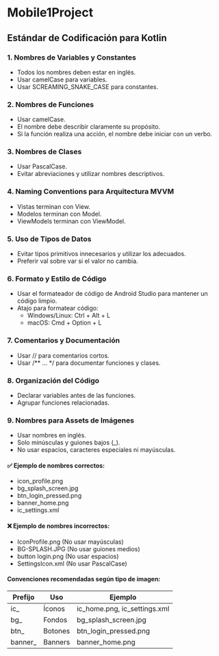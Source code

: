 # Mobile1Project

## Estándar de Codificación para Kotlin
### 1. Nombres de Variables y Constantes
- Todos los nombres deben estar en inglés.
- Usar camelCase para variables.
- Usar SCREAMING_SNAKE_CASE para constantes.
### 2. Nombres de Funciones
- Usar camelCase.
- El nombre debe describir claramente su propósito.
- Si la función realiza una acción, el nombre debe iniciar con un verbo.
### 3. Nombres de Clases
- Usar PascalCase.
- Evitar abreviaciones y utilizar nombres descriptivos.
### 4. Naming Conventions para Arquitectura MVVM
- Vistas terminan con View.
- Modelos terminan con Model.
- ViewModels terminan con ViewModel.
### 5. Uso de Tipos de Datos
- Evitar tipos primitivos innecesarios y utilizar los adecuados.
- Preferir val sobre var si el valor no cambia.
### 6. Formato y Estilo de Código
- Usar el formateador de código de Android Studio para mantener un código limpio.
- Atajo para formatear código:
  - Windows/Linux: Ctrl + Alt + L
  - macOS: Cmd + Option + L
### 7. Comentarios y Documentación
- Usar // para comentarios cortos.
- Usar /** ... */ para documentar funciones y clases.
### 8. Organización del Código
- Declarar variables antes de las funciones.
- Agrupar funciones relacionadas.
### 9. Nombres para Assets de Imágenes
- Usar nombres en inglés.
- Solo minúsculas y guiones bajos (_).
- No usar espacios, caracteres especiales ni mayúsculas.
#### ✅ Ejemplo de nombres correctos:
- icon_profile.png
- bg_splash_screen.jpg
- btn_login_pressed.png
- banner_home.png
- ic_settings.xml
#### ❌ Ejemplo de nombres incorrectos:
- IconProfile.png (No usar mayúsculas)
- BG-SPLASH.JPG (No usar guiones medios)
- button login.png (No usar espacios)
- SettingsIcon.xml (No usar PascalCase)
#### Convenciones recomendadas según tipo de imagen:
| Prefijo | Uso | Ejemplo |
| ------- | --- | ------- |
| ic_	| Íconos |	ic_home.png, ic_settings.xml |
| bg_	| Fondos | bg_splash_screen.jpg |
| btn_ |	Botones |	btn_login_pressed.png |
| banner_ |	Banners	| banner_home.png |
